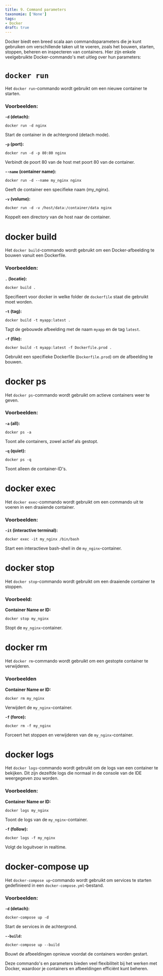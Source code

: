 ```yaml
---
title: 9. Command parameters
taxonomie: ['None']
tags:
- Docker
draft: true 
---
```


Docker biedt een breed scala aan commandoparameters die je kunt gebruiken om verschillende taken uit te voeren, zoals het bouwen, starten, stoppen, beheren en inspecteren van containers. Hier zijn enkele veelgebruikte Docker-commando's met uitleg over hun parameters:
# `docker run`
Het `docker run`-commando wordt gebruikt om een nieuwe container te starten.
### **Voorbeelden:**
**`-d` (detach):**
```
docker run -d nginx
```
Start de container in de achtergrond (detach mode).

**`-p` (port):**
```
docker run -d -p 80:80 nginx
```
Verbindt de poort 80 van de host met poort 80 van de container.

**`--name` (container name):**
```
docker run -d --name my_nginx nginx
```
Geeft de container een specifieke naam (my_nginx).

**`-v` (volume):**
```
docker run -d -v /host/data:/container/data nginx
```
Koppelt een directory van de host naar de container.

# docker build
Het `docker build`-commando wordt gebruikt om een Docker-afbeelding te bouwen vanuit een Dockerfile.
### **Voorbeelden:**
**`.` (locatie):**
```
docker build .
```
Specifieert voor docker in welke folder de `dockerfile` staat die gebruikt moet worden.

**`-t` (tag):**
```
docker build -t myapp:latest .
```
Tagt de gebouwde afbeelding met de naam `myapp` en de tag `latest`.

**`-f` (file):**
```
docker build -t myapp:latest -f Dockerfile.prod .
```
Gebruikt een specifieke Dockerfile (`Dockerfile.prod`) om de afbeelding te bouwen.

# docker ps
Het `docker ps`-commando wordt gebruikt om actieve containers weer te geven.

### **Voorbeelden:**
**`-a` (all):**
```
docker ps -a
```
Toont alle containers, zowel actief als gestopt.

**`-q` (quiet):**
```
docker ps -q
```
Toont alleen de container-ID's.

# docker exec
Het `docker exec`-commando wordt gebruikt om een commando uit te voeren in een draaiende container.

### **Voorbeelden:**
**`-it` (interactive terminal):**
```
docker exec -it my_nginx /bin/bash
```
Start een interactieve bash-shell in de `my_nginx`-container.

# docker stop
Het `docker stop`-commando wordt gebruikt om een draaiende container te stoppen.

### **Voorbeeld:**
**Container Name or ID:**
```
docker stop my_nginx
```
Stopt de `my_nginx`-container.

# docker rm
Het `docker rm`-commando wordt gebruikt om een gestopte container te verwijderen.

### **Voorbeelden**
**Container Name or ID:**
```
docker rm my_nginx
```
Verwijdert de `my_nginx`-container.

**`-f` (force):**
```
docker rm -f my_nginx
```
Forceert het stoppen en verwijderen van de `my_nginx`-container.

# docker logs
Het `docker logs`-commando wordt gebruikt om de logs van een container te bekijken. Dit zijn dezelfde logs die normaal in de console van de IDE weergegeven zou worden.

### **Voorbeelden:**
**Container Name or ID:**
```
docker logs my_nginx
```
Toont de logs van de `my_nginx`-container.

**`-f` (follow):**
```
docker logs -f my_nginx
```
Volgt de loguitvoer in realtime.

# docker-compose up
Het `docker-compose up`-commando wordt gebruikt om services te starten gedefinieerd in een `docker-compose.yml`-bestand.

### **Voorbeelden:**
**`-d` (detach):**
```
docker-compose up -d
```
Start de services in de achtergrond.

**`--build`:**
```
docker-compose up --build
```
Bouwt de afbeeldingen opnieuw voordat de containers worden gestart.

Deze commando's en parameters bieden veel flexibiliteit bij het werken met Docker, waardoor je containers en afbeeldingen efficiënt kunt beheren.
